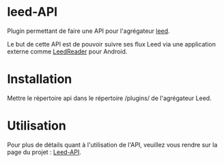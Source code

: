 leed-API
========

Plugin permettant de faire une API pour l'agrégateur [leed](https://github.com/ldleman/Leed).

Le but de cette API est de pouvoir suivre ses flux Leed via une application externe comme [LeedReader](http://www.barbogogo.fr/?page_id=4) pour Android.

Installation
============

Mettre le répertoire api dans le répertoire /plugins/ de l'agrégateur Leed.

Utilisation
===========

Pour plus de détails quant à l'utilisation de l'API, veuillez vous rendre sur la page du projet : [Leed-API](http://www.barbogogo.fr/?page_id=6).
